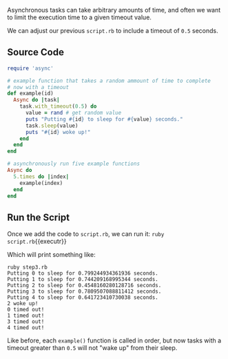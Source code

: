 Asynchronous tasks can take arbitrary amounts of time, and often we want to limit the execution time to a given timeout value.

We can adjust our previous `script.rb` to include a timeout of `0.5` seconds.

## Source Code

```ruby
require 'async'

# example function that takes a random ammount of time to complete
# now with a timeout
def example(id)
  Async do |task|
    task.with_timeout(0.5) do
      value = rand # get random value
      puts "Putting #{id} to sleep for #{value} seconds."
      task.sleep(value) 
      puts "#{id} woke up!"
    end
  end
end

# asynchronously run five example functions
Async do
  5.times do |index|
    example(index)
  end
end
```

## Run the Script

Once we add the code to `script.rb`, we can run it:
`ruby script.rb`{{executr}}

Which will print something like:
```
ruby step3.rb 
Putting 0 to sleep for 0.799244934361936 seconds.
Putting 1 to sleep for 0.744209168995344 seconds.
Putting 2 to sleep for 0.4548160280128716 seconds.
Putting 3 to sleep for 0.7809507088811412 seconds.
Putting 4 to sleep for 0.641723410730038 seconds.
2 woke up!
0 timed out!
1 timed out!
3 timed out!
4 timed out!
```

Like before, each `example()` function is called in order, but now tasks with a timeout greater than `0.5` will not "wake up" from their sleep.
